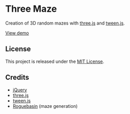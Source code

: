 # Three Maze

Creation of 3D random mazes with [three.js](http://threejs.org/) and [tween.js](https://github.com/sole/tween.js/).

[View demo](http://johansatge.github.io/three-maze/)

## License

This project is released under the [MIT License](LICENSE).

## Credits

* [jQuery](http://jquery.com/)
* [three.js](http://threejs.org/)
* [tween.js](http://github.com/sole/tween.js)
* [Roguebasin](http://www.roguebasin.com/index.php?title=Simple_maze#Maze_Generator_in_Javascript) (maze generation)

